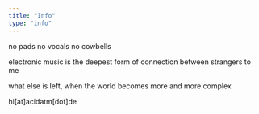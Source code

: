 ```yaml
---
title: "Info"
type: "info"
---
```

no pads
no vocals
no cowbells

electronic music is the deepest form of connection between strangers to me

what else is left, when the world becomes more and more complex

hi[at]acidatm[dot]de
